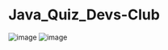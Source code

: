 # Java_Quiz_Devs-Club
![image](https://user-images.githubusercontent.com/91636065/184524750-b25e7d92-23b6-4d5e-b266-b250c6727b2f.png)
![image](https://user-images.githubusercontent.com/91636065/184524756-13e1630d-99e7-458a-99d7-cec2bcc3af56.png)
